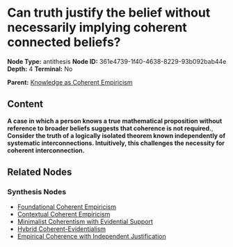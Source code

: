 # Can truth justify the belief without necessarily implying coherent connected beliefs?

**Node Type:** antithesis
**Node ID:** 361e4739-1f40-4638-8229-93b092bab44e
**Depth:** 4
**Terminal:** No

**Parent:** [Knowledge as Coherent Empiricism](knowledge-as-coherent-empiricism-synthesis-2864fe0c-6a8a-4741-abda-6813277d8667.md)

## Content

**A case in which a person knows a true mathematical proposition without reference to broader beliefs suggests that coherence is not required.**, **Consider the truth of a logically isolated theorem known independently of systematic interconnections. Intuitively, this challenges the necessity for coherent interconnection.**

## Related Nodes

### Synthesis Nodes

- [Foundational Coherent Empiricism](foundational-coherent-empiricism-synthesis-c564f512-5e85-4873-aeb1-80adf035ccaf.md)
- [Contextual Coherent Empiricism](contextual-coherent-empiricism-synthesis-4c7031fa-03d7-40b5-928e-03e5aca74e0b.md)
- [Minimalist Coherentism with Evidential Support](minimalist-coherentism-with-evidential-support-synthesis-2f9ef6ee-2f10-4587-a5ed-0f39ccd934ea.md)
- [Hybrid Coherent-Evidentialism](hybrid-coherent-evidentialism-synthesis-fd0733c8-17be-4b9d-b3c2-baabfafd79e1.md)
- [Empirical Coherence with Independent Justification](empirical-coherence-with-independent-justification-synthesis-7578d13a-0464-428f-9071-d469c91dc166.md)
